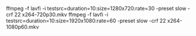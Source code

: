 ffmpeg -f lavfi -i testsrc=duration=10:size=1280x720:rate=30 -preset slow -crf 22 x264-720p30.mkv 
ffmpeg -f lavfi -i testsrc=duration=10:size=1920x1080:rate=60 -preset slow -crf 22 x264-1080p60.mkv
